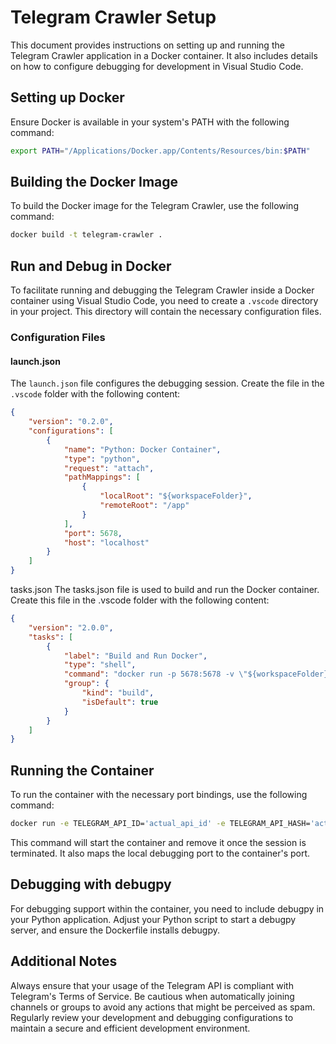 # Telegram Crawler Setup

This document provides instructions on setting up and running the Telegram Crawler application in a Docker container. It also includes details on how to configure debugging for development in Visual Studio Code.

## Setting up Docker

Ensure Docker is available in your system's PATH with the following command:

```bash
export PATH="/Applications/Docker.app/Contents/Resources/bin:$PATH"
```

## Building the Docker Image

To build the Docker image for the Telegram Crawler, use the following command:

```bash
docker build -t telegram-crawler .
```

## Run and Debug in Docker

To facilitate running and debugging the Telegram Crawler inside a Docker container using Visual Studio Code, you need to create a `.vscode` directory in your project. This directory will contain the necessary configuration files.

### Configuration Files

#### launch.json

The `launch.json` file configures the debugging session. Create the file in the `.vscode` folder with the following content:

```json
{
    "version": "0.2.0",
    "configurations": [
        {
            "name": "Python: Docker Container",
            "type": "python",
            "request": "attach",
            "pathMappings": [
                {
                    "localRoot": "${workspaceFolder}",
                    "remoteRoot": "/app"
                }
            ],
            "port": 5678,
            "host": "localhost"
        }
    ]
}
```

tasks.json
The tasks.json file is used to build and run the Docker container. Create this file in the .vscode folder with the following content:

```json
{
    "version": "2.0.0",
    "tasks": [
        {
            "label": "Build and Run Docker",
            "type": "shell",
            "command": "docker run -p 5678:5678 -v \"${workspaceFolder}\":/app telegram-crawler",
            "group": {
                "kind": "build",
                "isDefault": true
            }
        }
    ]
}
```

##  Running the Container
To run the container with the necessary port bindings, use the following command:

```bash
docker run -e TELEGRAM_API_ID='actual_api_id' -e TELEGRAM_API_HASH='actual_api_hash' -p 5678:5678 -it --rm --name telegram-debugging telegram-crawler
```

This command will start the container and remove it once the session is terminated. It also maps the local debugging port to the container's port.

## Debugging with debugpy
For debugging support within the container, you need to include debugpy in your Python application. Adjust your Python script to start a debugpy server, and ensure the Dockerfile installs debugpy.

## Additional Notes
Always ensure that your usage of the Telegram API is compliant with Telegram's Terms of Service.
Be cautious when automatically joining channels or groups to avoid any actions that might be perceived as spam.
Regularly review your development and debugging configurations to maintain a secure and efficient development environment.